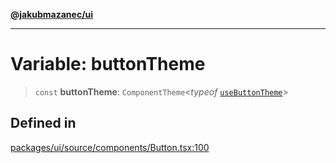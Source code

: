 [**@jakubmazanec/ui**](../README.md)

---

# Variable: buttonTheme

> `const` **buttonTheme**: `ComponentTheme`\<_typeof_
> [`useButtonTheme`](../functions/useButtonTheme.md)\>

## Defined in

[packages/ui/source/components/Button.tsx:100](https://github.com/jakubmazanec/tools/blob/4bb343d3736e4f9f11a014de3241c6054262151e/packages/ui/source/components/Button.tsx#L100)
